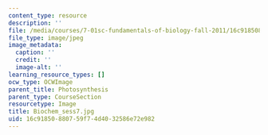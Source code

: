 ```yaml
---
content_type: resource
description: ''
file: /media/courses/7-01sc-fundamentals-of-biology-fall-2011/16c91850880759f74d4032586e72e982_Biochem_sess7.jpg
file_type: image/jpeg
image_metadata:
  caption: ''
  credit: ''
  image-alt: ''
learning_resource_types: []
ocw_type: OCWImage
parent_title: Photosynthesis
parent_type: CourseSection
resourcetype: Image
title: Biochem_sess7.jpg
uid: 16c91850-8807-59f7-4d40-32586e72e982
---
```

